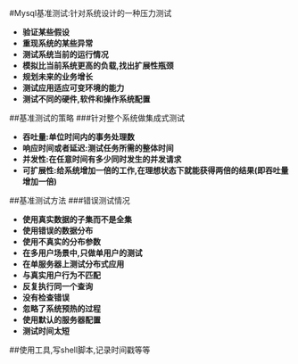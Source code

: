 #Mysql基准测试:针对系统设计的一种压力测试

- **验证某些假设**
- **重现系统的某些异常**
- **测试系统当前的运行情况**
- **模拟比当前系统更高的负载,找出扩展性瓶颈**
- **规划未来的业务增长**
- **测试应用适应可变环境的能力**
- **测试不同的硬件,软件和操作系统配置**

##基准测试的策略
###针对整个系统做集成式测试
- **吞吐量:单位时间内的事务处理数**
- **响应时间或者延迟:测试任务所需的整体时间**
- **并发性:在任意时间有多少同时发生的并发请求**
- **可扩展性:给系统增加一倍的工作,在理想状态下就能获得两倍的结果(即吞吐量增加一倍)**

##基准测试方法
###错误测试情况
- **使用真实数据的子集而不是全集**
- **使用错误的数据分布**
- **使用不真实的分布参数**
- **在多用户场景中,只做单用户的测试**
- **在单服务器上测试分布式应用**
- **与真实用户行为不匹配**
- **反复执行同一个查询**
- **没有检查错误**
- **忽略了系统预热的过程**
- **使用默认的服务器配置**
- **测试时间太短**

##使用工具,写shell脚本,记录时间戳等等
